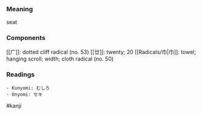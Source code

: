 ### Meaning

seat

### Components

[[广]]: dotted cliff radical (no. 53) [[廿]]: twenty; 20 [[Radicals/巾|巾]]: towel; hanging scroll; width; cloth radical (no. 50)

### Readings

```
- Kunyomi: むしろ
- Onyomi: セキ
```

#kanji